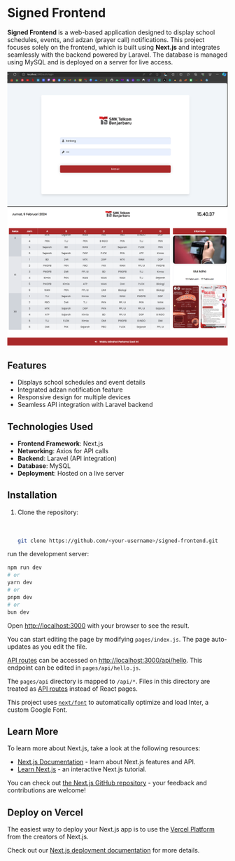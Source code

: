 # Signed Frontend

**Signed Frontend** is a web-based application designed to display school schedules, events, and adzan (prayer call) notifications. This project focuses solely on the frontend, which is built using **Next.js** and integrates seamlessly with the backend powered by Laravel. The database is managed using MySQL and is deployed on a server for live access.

<div style="text-align: center;">
  <img src="https://github.com/ryanazryan/signed_frontend/blob/main/public/images/Signed%20Frontend%20Login.png?raw=true" alt="Login UI"/>
  <img src="https://github.com/ryanazryan/signed_frontend/blob/main/public/images/Signed%20Frontend%20Display%202.png?raw=true" alt="Signed UI"/>
  
</div>

## Features
- Displays school schedules and event details
- Integrated adzan notification feature
- Responsive design for multiple devices
- Seamless API integration with Laravel backend

## Technologies Used
- **Frontend Framework**: Next.js
- **Networking**: Axios for API calls
- **Backend**: Laravel (API integration)
- **Database**: MySQL
- **Deployment**: Hosted on a live server

## Installation
1. Clone the repository:
   ```bash

   
   git clone https://github.com/<your-username>/signed-frontend.git

run the development server:

```bash
npm run dev
# or
yarn dev
# or
pnpm dev
# or
bun dev
```

Open [http://localhost:3000](http://localhost:3000) with your browser to see the result.

You can start editing the page by modifying `pages/index.js`. The page auto-updates as you edit the file.

[API routes](https://nextjs.org/docs/api-routes/introduction) can be accessed on [http://localhost:3000/api/hello](http://localhost:3000/api/hello). This endpoint can be edited in `pages/api/hello.js`.

The `pages/api` directory is mapped to `/api/*`. Files in this directory are treated as [API routes](https://nextjs.org/docs/api-routes/introduction) instead of React pages.

This project uses [`next/font`](https://nextjs.org/docs/basic-features/font-optimization) to automatically optimize and load Inter, a custom Google Font.

## Learn More

To learn more about Next.js, take a look at the following resources:

- [Next.js Documentation](https://nextjs.org/docs) - learn about Next.js features and API.
- [Learn Next.js](https://nextjs.org/learn) - an interactive Next.js tutorial.

You can check out [the Next.js GitHub repository](https://github.com/vercel/next.js/) - your feedback and contributions are welcome!

## Deploy on Vercel

The easiest way to deploy your Next.js app is to use the [Vercel Platform](https://vercel.com/new?utm_medium=default-template&filter=next.js&utm_source=create-next-app&utm_campaign=create-next-app-readme) from the creators of Next.js.

Check out our [Next.js deployment documentation](https://nextjs.org/docs/deployment) for more details.
